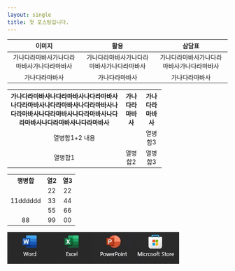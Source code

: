 ```yaml
---
layout: single
title: 첫 포스팅입니다.
---
```


| 이미지 | 활용 | 삼담표 |
| :-: | :-: | :-: |
| 가나다라마바사가나다라마바사가나다라마바사 | 가나다라마바사가나다라마바사가나다라마바사 | 가나다라마바사가나다라마바사가나다라마바사 |
| 가나다라마바사 | 가나다라마바사 | 가나다라마바사 |

<table style="width: 70%; text-align: center; vertical-align: middle;">
  <tr>
    <th>가나다라마바사나다라마바사나다라마바사나다라마바사나다라마바사나다라마바사나다라마바사나다라마바사나다라마바사나다라마바사나다라마바사나다라마바사</th>
    <th>가나다라마바사</th>
    <th>가나다라마바사</th>
  </tr>
  <tr>
    <td colspan="2">열병합1+2 내용</td>
    <td>열병합3</td>
  </tr>
  <tr>
    <td>열병합1</td>
    <td>열병합2</td>
    <td>열병합3</td>
  </tr>
</table>

<table style="width: 70%; text-align: center; vertical-align: middle;">
  <tr>
    <th>행병합</th>
    <th>열2</th>
    <th>열3</th>
  </tr>
  <tr>
    <td rowspan="3">11dddddd</td>
    <td>22</td>
    <td>22</td>
  </tr>
  <tr>
    <td>33</td>
    <td>44</td>
  </tr>
  <tr>
    <td>55</td>
    <td>66</td>
  </tr>
  <tr>
    <td>88</td>
    <td>99</td>
    <td>00</td>
  </tr>
</table>

![샘플이미지](/assets/2023-11-10-test.png)